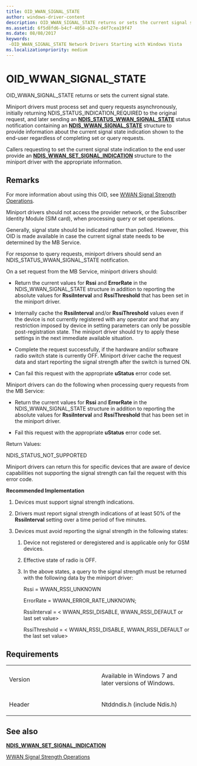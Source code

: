 ```yaml
---
title: OID_WWAN_SIGNAL_STATE
author: windows-driver-content
description: OID_WWAN_SIGNAL_STATE returns or sets the current signal state.
ms.assetid: 6f5d8fd6-b4cf-4058-a27e-d4f7cea19f47
ms.date: 08/08/2017
keywords: 
 -OID_WWAN_SIGNAL_STATE Network Drivers Starting with Windows Vista
ms.localizationpriority: medium
---
```


# OID\_WWAN\_SIGNAL\_STATE


OID\_WWAN\_SIGNAL\_STATE returns or sets the current signal state.

Miniport drivers must process set and query requests asynchronously, initially returning NDIS\_STATUS\_INDICATION\_REQUIRED to the original request, and later sending an [**NDIS\_STATUS\_WWAN\_SIGNAL\_STATE**](ndis-status-wwan-signal-state.md) status notification containing an [**NDIS\_WWAN\_SIGNAL\_STATE**](https://msdn.microsoft.com/library/windows/hardware/ff567931) structure to provide information about the current signal state indication shown to the end-user regardless of completing set or query requests.

Callers requesting to set the current signal state indication to the end user provide an [**NDIS\_WWAN\_SET\_SIGNAL\_INDICATION**](https://msdn.microsoft.com/library/windows/hardware/ff567928) structure to the miniport driver with the appropriate information.

Remarks
-------

For more information about using this OID, see [WWAN Signal Strength Operations](https://msdn.microsoft.com/library/windows/hardware/ff559125).

Miniport drivers should not access the provider network, or the Subscriber Identity Module (SIM card), when processing query or set operations.

Generally, signal state should be indicated rather than polled. However, this OID is made available in case the current signal state needs to be determined by the MB Service.

For response to query requests, miniport drivers should send an NDIS\_STATUS\_WWAN\_SIGNAL\_STATE notification.

On a set request from the MB Service, miniport drivers should:

-   Return the current values for **Rssi** and **ErrorRate** in the NDIS\_WWAN\_SIGNAL\_STATE structure in addition to reporting the absolute values for **RssiInterval** and **RssiThreshold** that has been set in the miniport driver.

-   Internally cache the **RssiInterval** and/or **RssiThreshold** values even if the device is not currently registered with any operator and that any restriction imposed by device in setting parameters can only be possible post-registration state. The miniport driver should try to apply these settings in the next immediate available situation.

-   Complete the request successfully, if the hardware and/or software radio switch state is currently OFF. Miniport driver cache the request data and start reporting the signal strength after the switch is turned ON.

-   Can fail this request with the appropriate **uStatus** error code set.

Miniport drivers can do the following when processing query requests from the MB Service:

-   Return the current values for **Rssi** and **ErrorRate** in the NDIS\_WWAN\_SIGNAL\_STATE structure in addition to reporting the absolute values for **RssiInterval** and **RssiThreshold** that has been set in the miniport driver.

-   Fail this request with the appropriate **uStatus** error code set.

Return Values:

NDIS\_STATUS\_NOT\_SUPPORTED

Miniport drivers can return this for specific devices that are aware of device capabilities not supporting the signal strength can fail the request with this error code.

**Recommended Implementation**

1.  Devices must support signal strength indications.

2.  Drivers must report signal strength indications of at least 50% of the **RssiInterval** setting over a time period of five minutes.

3.  Devices must avoid reporting the signal strength in the following states:
    1.  Device not registered or deregistered and is applicable only for GSM devices.
    2.  Effective state of radio is OFF.
    3.  In the above states, a query to the signal strength must be returned with the following data by the miniport driver:

        Rssi = WWAN\_RSSI\_UNKNOWN

        ErrorRate = WWAN\_ERROR\_RATE\_UNKNOWN;

        RssiInterval = &lt; WWAN\_RSSI\_DISABLE, WWAN\_RSSI\_DEFAULT or last set value&gt;

        RssiThreshold = &lt; WWAN\_RSSI\_DISABLE, WWAN\_RSSI\_DEFAULT or the last set value&gt;

Requirements
------------

<table>
<colgroup>
<col width="50%" />
<col width="50%" />
</colgroup>
<tbody>
<tr class="odd">
<td><p>Version</p></td>
<td><p>Available in Windows 7 and later versions of Windows.</p></td>
</tr>
<tr class="even">
<td><p>Header</p></td>
<td>Ntddndis.h (include Ndis.h)</td>
</tr>
</tbody>
</table>

## See also


[**NDIS\_WWAN\_SET\_SIGNAL\_INDICATION**](https://msdn.microsoft.com/library/windows/hardware/ff567928)

[WWAN Signal Strength Operations](https://msdn.microsoft.com/library/windows/hardware/ff559125)

 

 




